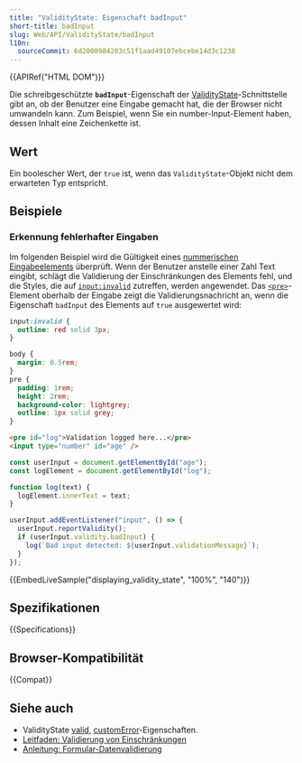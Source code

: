 ```yaml
---
title: "ValidityState: Eigenschaft badInput"
short-title: badInput
slug: Web/API/ValidityState/badInput
l10n:
  sourceCommit: 6d2000984203c51f1aad49107ebcebe14d3c1238
---
```


{{APIRef("HTML DOM")}}

Die schreibgeschützte **`badInput`**-Eigenschaft der [ValidityState](/de/docs/Web/API/ValidityState)-Schnittstelle gibt an, ob der Benutzer eine Eingabe gemacht hat, die der Browser nicht umwandeln kann. Zum Beispiel, wenn Sie ein number-Input-Element haben, dessen Inhalt eine Zeichenkette ist.

## Wert

Ein boolescher Wert, der `true` ist, wenn das `ValidityState`-Objekt nicht dem erwarteten Typ entspricht.

## Beispiele

### Erkennung fehlerhafter Eingaben

Im folgenden Beispiel wird die Gültigkeit eines [nummerischen Eingabeelements](/de/docs/Web/HTML/Reference/Elements/input/number) überprüft. Wenn der Benutzer anstelle einer Zahl Text eingibt, schlägt die Validierung der Einschränkungen des Elements fehl, und die Styles, die auf [`input:invalid`](/de/docs/Web/CSS/:invalid) zutreffen, werden angewendet. Das [`<pre>`](/de/docs/Web/HTML/Reference/Elements/pre)-Element oberhalb der Eingabe zeigt die Validierungsnachricht an, wenn die Eigenschaft `badInput` des Elements auf `true` ausgewertet wird:

```css
input:invalid {
  outline: red solid 3px;
}
```

```css hidden
body {
  margin: 0.5rem;
}
pre {
  padding: 1rem;
  height: 2rem;
  background-color: lightgrey;
  outline: 1px solid grey;
}
```

```html
<pre id="log">Validation logged here...</pre>
<input type="number" id="age" />
```

```js
const userInput = document.getElementById("age");
const logElement = document.getElementById("log");

function log(text) {
  logElement.innerText = text;
}

userInput.addEventListener("input", () => {
  userInput.reportValidity();
  if (userInput.validity.badInput) {
    log(`Bad input detected: ${userInput.validationMessage}`);
  }
});
```

{{EmbedLiveSample("displaying_validity_state", "100%", "140")}}

## Spezifikationen

{{Specifications}}

## Browser-Kompatibilität

{{Compat}}

## Siehe auch

- ValidityState [valid](/de/docs/Web/API/ValidityState/valid), [customError](/de/docs/Web/API/ValidityState/customError)-Eigenschaften.
- [Leitfaden: Validierung von Einschränkungen](/de/docs/Web/HTML/Guides/Constraint_validation)
- [Anleitung: Formular-Datenvalidierung](/de/docs/Learn_web_development/Extensions/Forms/Form_validation)
